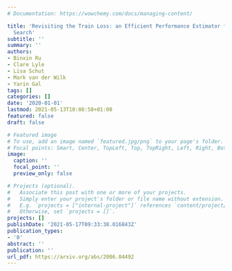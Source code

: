 ```yaml
---
# Documentation: https://wowchemy.com/docs/managing-content/

title: 'Revisiting the Train Loss: an Efficient Performance Estimator for Neural Architecture
  Search'
subtitle: ''
summary: ''
authors:
- Binxin Ru
- Clare Lyle
- Lisa Schut
- Mark van der Wilk
- Yarin Gal
tags: []
categories: []
date: '2020-01-01'
lastmod: 2021-05-13T10:08:58+01:00
featured: false
draft: false

# Featured image
# To use, add an image named `featured.jpg/png` to your page's folder.
# Focal points: Smart, Center, TopLeft, Top, TopRight, Left, Right, BottomLeft, Bottom, BottomRight.
image:
  caption: ''
  focal_point: ''
  preview_only: false

# Projects (optional).
#   Associate this post with one or more of your projects.
#   Simply enter your project's folder or file name without extension.
#   E.g. `projects = ["internal-project"]` references `content/project/deep-learning/index.md`.
#   Otherwise, set `projects = []`.
projects: []
publishDate: '2021-05-17T09:33:38.016843Z'
publication_types:
- '0'
abstract: ''
publication: ''
url_pdf: https://arxiv.org/abs/2006.04492
---
```

